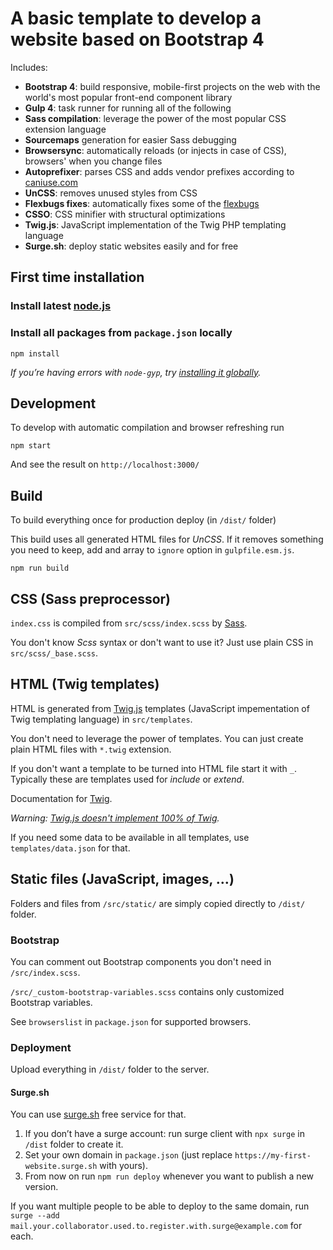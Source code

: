 # A basic template to develop a website based on Bootstrap 4

Includes:

-   **Bootstrap 4**: build responsive, mobile-first projects on the web with the world's most popular front-end component library
-   **Gulp 4**: task runner for running all of the following
-   **Sass compilation**: leverage the power of the most popular CSS extension language
-   **Sourcemaps** generation for easier Sass debugging
-   **Browsersync**: automatically reloads (or injects in case of CSS), browsers' when you change files
-   **Autoprefixer**: parses CSS and adds vendor prefixes according to [caniuse.com]()
-   **UnCSS**: removes unused styles from CSS
-   **Flexbugs fixes**: automatically fixes some of the [flexbugs](https://github.com/philipwalton/flexbugs)
-   **CSSO**: CSS minifier with structural optimizations
-   **Twig.js**: JavaScript implementation of the Twig PHP templating language
-   **Surge.sh**: deploy static websites easily and for free

## First time installation

### Install latest [node.js](https://nodejs.org/)

### Install all packages from `package.json` locally

```shell
npm install
```

_If you’re having errors with `node-gyp`, try [installing it globally](https://github.com/nodejs/node-gyp#installation)._

## Development

To develop with automatic compilation and browser refreshing run

```shell
npm start
```

And see the result on `http://localhost:3000/`

## Build

To build everything once for production deploy (in `/dist/` folder)

This build uses all generated HTML files for _UnCSS_. If it removes something you need to keep, add and array to `ignore` option in `gulpfile.esm.js`.

```shell
npm run build
```

## CSS (Sass preprocessor)

`index.css` is compiled from `src/scss/index.scss` by [Sass](http://sass-lang.com/).

You don't know _Scss_ syntax or don't want to use it? Just use plain CSS in `src/scss/_base.scss`.

## HTML (Twig templates)

HTML is generated from [Twig.js](https://github.com/twigjs/twig.js/) templates (JavaScript impementation of Twig templating language) in `src/templates`.

You don't need to leverage the power of templates. You can just create plain HTML files with `*.twig` extension.

If you don't want a template to be turned into HTML file start it with `_`. Typically these are templates used for _include_ or _extend_.

Documentation for [Twig](https://twig.symfony.com/doc/2.x/templates.html).

_Warning: [Twig.js doesn't implement 100% of Twig](https://github.com/twigjs/twig.js/wiki/Implementation-Notes)._

If you need some data to be available in all templates, use `templates/data.json` for that.

## Static files (JavaScript, images, …)

Folders and files from `/src/static/` are simply copied directly to `/dist/` folder.

### Bootstrap

You can comment out Bootstrap components you don't need in `/src/index.scss`.

`/src/_custom-bootstrap-variables.scss` contains only customized Bootstrap variables.

See `browserslist` in `package.json` for supported browsers.

### Deployment

Upload everything in `/dist/` folder to the server.

#### Surge.sh

You can use [surge.sh](https://surge.sh) free service for that.

1. If you don’t have a surge account: run surge client with `npx surge` in `/dist` folder to create it.
1. Set your own domain in `package.json` (just replace `https://my-first-website.surge.sh` with yours).
1. From now on run `npm run deploy` whenever you want to publish a new version.

If you want multiple people to be able to deploy to the same domain, run `surge --add mail.your.collaborator.used.to.register.with.surge@example.com` for each.
